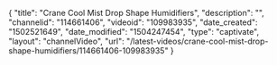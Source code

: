 {
    "title": "Crane Cool Mist Drop Shape Humidifiers",
    "description": "",
    "channelid": "114661406",
    "videoid": "109983935",
    "date_created": "1502521649",
    "date_modified": "1504247454",
    "type": "captivate",
    "layout": "channelVideo",
    "url": "\/latest-videos\/crane-cool-mist-drop-shape-humidifiers\/114661406-109983935"
}